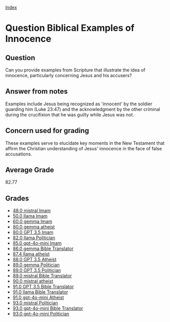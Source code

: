 
[Index](../../index.md)
# Question Biblical Examples of Innocence
## Question
Can you provide examples from Scripture that illustrate the idea of innocence, particularly concerning Jesus and his accusers?

## Answer from notes
Examples include Jesus being recognized as 'innocent' by the soldier guarding him (Luke 23:47) and the acknowledgment by the other criminal during the crucifixion that he was guilty while Jesus was not.

## Concern used for grading
These examples serve to elucidate key moments in the New Testament that affirm the Christian understanding of Jesus' innocence in the face of false accusations.

## Average Grade
82.77

## Grades
 * [48.0 mistral Imam](../answers/mistral_Imam/Biblical_Examples_of_Innocence.md)
 * [50.0 llama Imam](../answers/llama_Imam/Biblical_Examples_of_Innocence.md)
 * [60.0 gemma Imam](../answers/gemma_Imam/Biblical_Examples_of_Innocence.md)
 * [80.0 gemma atheist](../answers/gemma_atheist/Biblical_Examples_of_Innocence.md)
 * [80.0 GPT 3.5 Imam](../answers/GPT_3.5_Imam/Biblical_Examples_of_Innocence.md)
 * [82.0 llama Politician](../answers/llama_Politician/Biblical_Examples_of_Innocence.md)
 * [85.0 gpt-4o-mini Imam](../answers/gpt-4o-mini_Imam/Biblical_Examples_of_Innocence.md)
 * [86.0 gemma Bible Translator](../answers/gemma_Bible_Translator/Biblical_Examples_of_Innocence.md)
 * [87.4 llama atheist](../answers/llama_atheist/Biblical_Examples_of_Innocence.md)
 * [88.0 GPT 3.5 Atheist](../answers/GPT_3.5_Atheist/Biblical_Examples_of_Innocence.md)
 * [89.0 gemma Politician](../answers/gemma_Politician/Biblical_Examples_of_Innocence.md)
 * [89.0 GPT 3.5 Politician](../answers/GPT_3.5_Politician/Biblical_Examples_of_Innocence.md)
 * [89.0 mistral Bible Translator](../answers/mistral_Bible_Translator/Biblical_Examples_of_Innocence.md)
 * [90.0 mistral atheist](../answers/mistral_atheist/Biblical_Examples_of_Innocence.md)
 * [91.0 GPT 3.5 Bible Translator](../answers/GPT_3.5_Bible_Translator/Biblical_Examples_of_Innocence.md)
 * [91.0 llama Bible Translator](../answers/llama_Bible_Translator/Biblical_Examples_of_Innocence.md)
 * [91.0 gpt-4o-mini Atheist](../answers/gpt-4o-mini_Atheist/Biblical_Examples_of_Innocence.md)
 * [93.0 mistral Politician](../answers/mistral_Politician/Biblical_Examples_of_Innocence.md)
 * [93.0 gpt-4o-mini Bible Translator](../answers/gpt-4o-mini_Bible_Translator/Biblical_Examples_of_Innocence.md)
 * [93.0 gpt-4o-mini Politician](../answers/gpt-4o-mini_Politician/Biblical_Examples_of_Innocence.md)
